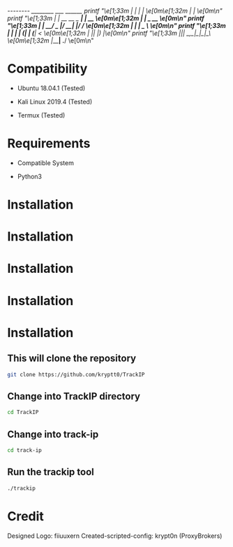   __--------      ________            ___                  ______
printf "\e[1;33m  |     __|           | |    \e[0m\e[1;32m |_   _|      \e[0m\n"
printf "\e[1;33m     | |_ __ __ _  ___| | __ \e[0m\e[1;32m   | |  _ __  \e[0m\n"
printf "\e[1;33m     | |  __/ _  |/ __| |/ / \e[0m\e[1;32m   | | |  _ \ \e[0m\n"
printf "\e[1;33m     | | | | (_| | (__|   <  \e[0m\e[1;32m  _| |_| |_) |\e[0m\n"
printf "\e[1;33m     |_|_|  \__,_|\___|_|\_\ \e[0m\e[1;32m |_____| .__/ \e[0m\n"




 
 
 
 
 
 
 
 
 
 

# Compatibility

- Ubuntu 18.04.1 (Tested)

- Kali Linux 2019.4 (Tested)

- Termux (Tested)

# Requirements

- Compatible System

- Python3



# Installation
# Installation
# Installation
# Installation
# Installation

## This will clone the repository

```bash
git clone https://github.com/kryptt0/TrackIP
```

## Change into TrackIP directory

```bash
cd TrackIP
```
## Change into track-ip
```bash
cd track-ip
```
## Run the trackip tool

```bash
./trackip
```





# Credit

Designed Logo: fiiuuxern
Created-scripted-config: krypt0n (ProxyBrokers)



